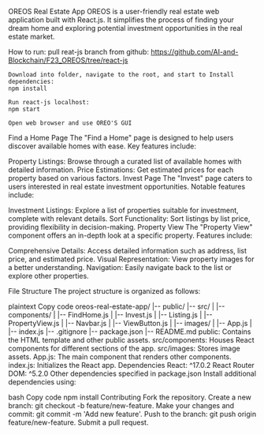 OREOS Real Estate App
OREOS is a user-friendly real estate web application built with React.js. It simplifies the process of finding your dream home and exploring potential investment opportunities in the real estate market.

How to run:
    pull reat-js branch from github:
    https://github.com/AI-and-Blockchain/F23_OREOS/tree/react-js
    
    Download into folder, navigate to the root, and start to Install dependencies:
    npm install

    Run react-js localhost:
    npm start

    Open web browser and use OREO'S GUI

Find a Home Page
The "Find a Home" page is designed to help users discover available homes with ease. Key features include:

Property Listings: Browse through a curated list of available homes with detailed information.
Price Estimations: Get estimated prices for each property based on various factors.
Invest Page
The "Invest" page caters to users interested in real estate investment opportunities. Notable features include:

Investment Listings: Explore a list of properties suitable for investment, complete with relevant details.
Sort Functionality: Sort listings by list price, providing flexibility in decision-making.
Property View
The "Property View" component offers an in-depth look at a specific property. Features include:

Comprehensive Details: Access detailed information such as address, list price, and estimated price.
Visual Representation: View property images for a better understanding.
Navigation: Easily navigate back to the list or explore other properties.


File Structure
The project structure is organized as follows:

plaintext
Copy code
oreos-real-estate-app/
|-- public/
|-- src/
|   |-- components/
|       |-- FindHome.js
|       |-- Invest.js
|       |-- Listing.js
|       |-- PropertyView.js
|       |-- Navbar.js
|       |-- ViewButton.js
|   |-- images/
|   |-- App.js
|   |-- index.js
|-- .gitignore
|-- package.json
|-- README.md
public: Contains the HTML template and other public assets.
src/components: Houses React components for different sections of the app.
src/images: Stores image assets.
App.js: The main component that renders other components.
index.js: Initializes the React app.
Dependencies
React: ^17.0.2
React Router DOM: ^5.2.0
Other dependencies specified in package.json
Install additional dependencies using:

bash
Copy code
npm install <package-name>
Contributing
Fork the repository.
Create a new branch: git checkout -b feature/new-feature.
Make your changes and commit: git commit -m 'Add new feature'.
Push to the branch: git push origin feature/new-feature.
Submit a pull request.